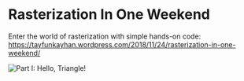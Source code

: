 # Rasterization In One Weekend
Enter the world of rasterization with simple hands-on code: https://tayfunkayhan.wordpress.com/2018/11/24/rasterization-in-one-weekend/

![Part I: Hello, Triangle!](https://i.imgur.com/2jE16Md.png)
